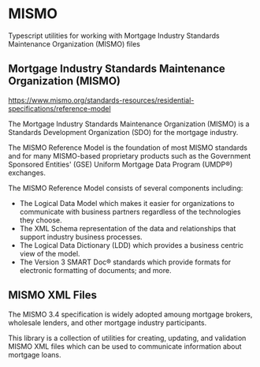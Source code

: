 # MISMO
Typescript utilities for working with Mortgage Industry Standards Maintenance Organization (MISMO) files

## Mortgage Industry Standards Maintenance Organization (MISMO)

https://www.mismo.org/standards-resources/residential-specifications/reference-model

The Mortgage Industry Standards Maintenance Organization (MISMO) is a Standards Development Organization (SDO) for the mortgage industry.

The MISMO Reference Model is the foundation of most MISMO standards and for many MISMO-based proprietary products such as the Government Sponsored Entities' (GSE) Uniform Mortgage Data Program (UMDP®) exchanges.

The MISMO Reference Model consists of several components including:

- The Logical Data Model which makes it easier for organizations to communicate with business partners regardless of the technologies they choose.
- The XML Schema representation of the data and relationships that support industry business processes.
- The Logical Data Dictionary (LDD) which provides a business centric view of the model.
- The Version 3 SMART Doc® standards which provide formats for electronic formatting of documents; and more.

## MISMO XML Files
The MISMO 3.4 specification is widely adopted amoung mortgage brokers, wholesale lenders, and other mortgage industry participants.

This library is a collection of utilities for creating, updating, and validation MISMO XML files which can be used to communicate information about mortgage loans.
